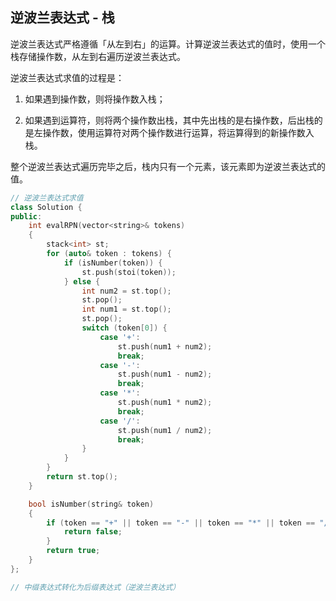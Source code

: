 ## 逆波兰表达式 - 栈

逆波兰表达式严格遵循「从左到右」的运算。计算逆波兰表达式的值时，使用一个栈存储操作数，从左到右遍历逆波兰表达式。

逆波兰表达式求值的过程是：

1. 如果遇到操作数，则将操作数入栈；

2. 如果遇到运算符，则将两个操作数出栈，其中先出栈的是右操作数，后出栈的是左操作数，使用运算符对两个操作数进行运算，将运算得到的新操作数入栈。

整个逆波兰表达式遍历完毕之后，栈内只有一个元素，该元素即为逆波兰表达式的值。

``` c++
// 逆波兰表达式求值
class Solution {
public:
    int evalRPN(vector<string>& tokens) 
    {
        stack<int> st;
        for (auto& token : tokens) {
            if (isNumber(token)) {
                st.push(stoi(token));
            } else {
                int num2 = st.top();
                st.pop();
                int num1 = st.top();
                st.pop();
                switch (token[0]) {
                    case '+':
                        st.push(num1 + num2);
                        break;
                    case '-':
                        st.push(num1 - num2);
                        break;
                    case '*':
                        st.push(num1 * num2);
                        break;
                    case '/':
                        st.push(num1 / num2);
                        break;
                }
            }
        }
        return st.top();
    }

    bool isNumber(string& token) 
    {
        if (token == "+" || token == "-" || token == "*" || token == "/") {
            return false;
        }
        return true;
    }
};

// 中缀表达式转化为后缀表达式（逆波兰表达式）

```

